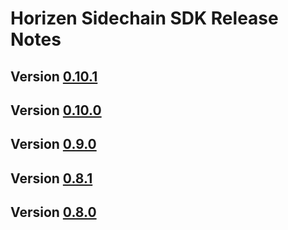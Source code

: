 # Horizen Sidechain SDK Release Notes

## Version [0.10.1](/doc/release/0.10.1.md) 
## Version [0.10.0](/doc/release/0.10.0.md) 
## Version [0.9.0](/doc/release/0.9.0.md) 
## Version [0.8.1](/doc/release/0.8.1.md) 
## Version [0.8.0](/doc/release/0.8.0.md) 

